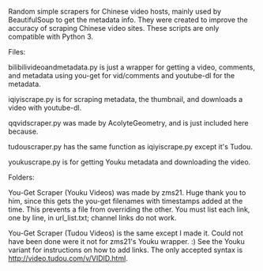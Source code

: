 Random simple scrapers for Chinese video hosts, mainly used by BeautifulSoup to get the metadata info. They were created to improve the accuracy of scraping Chinese video sites. These scripts are only compatible with Python 3.

Files:

bilibilivideoandmetadata.py is just a wrapper for getting a video, comments, and metadata using you-get for vid/comments and youtube-dl for the metadata.

iqiyiscrape.py is for scraping metadata, the thumbnail, and downloads a video with youtube-dl.

qqvidscraper.py was made by AcolyteGeometry, and is just included here because.

tudouscraper.py has the same function as iqiyiscrape.py except it's Tudou.

youkuscrape.py is for getting Youku metadata and downloading the video.

Folders:

You-Get Scraper (Youku Videos) was made by zms21. Huge thank you to him, since this gets the you-get filenames with timestamps added at the time. This prevents a file from overriding the other. You must list each link, one by line, in url_list.txt; channel links do not work.

You-Get Scraper (Tudou Videos) is the same except I made it. Could not have been done were it not for zms21's Youku wrapper. :) See the Youku variant for instructions on how to add links. The only accepted syntax is http://video.tudou.com/v/VIDID.html.

